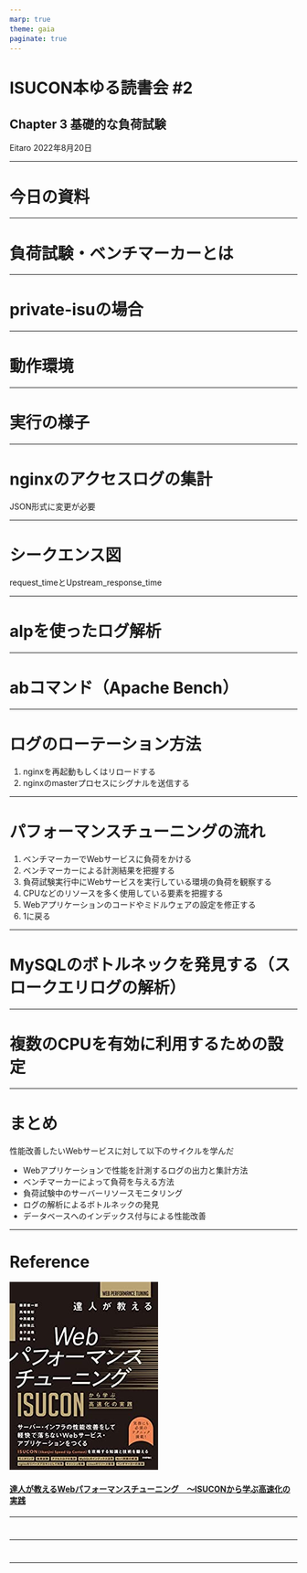 ```yaml
---
marp: true
theme: gaia
paginate: true
---
```


# ISUCON本ゆる読書会 #2
## Chapter 3 基礎的な負荷試験

Eitaro
2022年8月20日

---
# 今日の資料

---
# 負荷試験・ベンチマーカーとは

---
# private-isuの場合

---
# 動作環境

---
# 実行の様子

---
# nginxのアクセスログの集計
JSON形式に変更が必要

---
# シークエンス図
request_timeとUpstream_response_time

---
# alpを使ったログ解析

---
# abコマンド（Apache Bench）

---
# ログのローテーション方法
1. nginxを再起動もしくはリロードする
2. nginxのmasterプロセスにシグナルを送信する

---
# パフォーマンスチューニングの流れ
1. ベンチマーカーでWebサービスに負荷をかける
2. ベンチマーカーによる計測結果を把握する
3. 負荷試験実行中にWebサービスを実行している環境の負荷を観察する
4. CPUなどのリソースを多く使用している要素を把握する
5. Webアプリケーションのコードやミドルウェアの設定を修正する
6. 1に戻る

---
# MySQLのボトルネックを発見する（スロークエリログの解析）

---
# 複数のCPUを有効に利用するための設定

---
# まとめ
性能改善したいWebサービスに対して以下のサイクルを学んだ
- Webアプリケーションで性能を計測するログの出力と集計方法
- ベンチマーカーによって負荷を与える方法
- 負荷試験中のサーバーリソースモニタリング
- ログの解析によるボトルネックの発見
- データベースへのインデックス付与による性能改善

---
# Reference
![center](./figs/ISUCON_BookCover.jpg)
#### [達人が教えるWebパフォーマンスチューニング　〜ISUCONから学ぶ高速化の実践](https://amzn.to/3A3cZI8)
---
#

---
#

---
